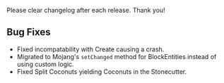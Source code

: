 Please clear changelog after each release.
Thank you!

Bug Fixes
-----------------
- Fixed incompatability with Create causing a crash.
- Migrated to Mojang's `setChanged` method for BlockEntities instead of using custom logic.
- Fixed Split Coconuts yielding Coconuts in the Stonecutter.
